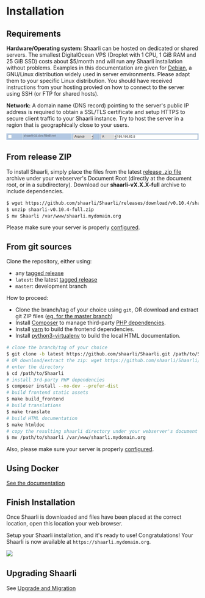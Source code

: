 # Installation

## Requirements

**Hardware/Operating system:** Shaarli can be hosted on dedicated or shared servers. The smallest DigitalOcean VPS (Droplet with 1 CPU, 1 GiB RAM and 25 GiB SSD) costs about $5/month and will run any Shaarli installation without problems. Examples in this documentation are given for [Debian](https://www.debian.org/), a GNU/Linux distribution widely used in server environments. Please adapt them to your specific Linux distribution. You should have received instructions from your hosting provied on how to connect to the server using SSH (or FTP for shared hosts).

**Network:** A domain name (DNS record) pointing to the server's public IP address is required to obtain a SSL/TLS certificate and setup HTTPS to secure client traffic to your Shaarli instance. Try to host the server in a region that is geographically close to your users.


![](images/06-domain.jpg)


## From release ZIP

To install Shaarli, simply place the files from the latest [release .zip file](https://github.com/shaarli/Shaarli/releases) archive under your webserver's Document Root (directly at the document root, or in a subdirectory). Download our **shaarli-vX.X.X-full** archive to include dependencies.

```bash
$ wget https://github.com/shaarli/Shaarli/releases/download/v0.10.4/shaarli-v0.10.4-full.zip
$ unzip shaarli-v0.10.4-full.zip
$ mv Shaarli /var/www/shaarli.mydomain.org
```

Please make sure your server is properly [configured](Server-configuration.md).


## From git sources

Clone the repository, either using:

- any [tagged release](https://github.com/shaarli/Shaarli/releases)
- `latest`: the latest [tagged release](https://github.com/shaarli/Shaarli/releases)
- `master`: development branch

How to proceed:

- Clone the branch/tag of your choice using `git`, OR download and extract git ZIP files ([eg. for the master branch](https://github.com/shaarli/Shaarli/archive/master.zip))
- Install [Composer](Unit-tests.md#install_composer) to manage third-party [PHP dependencies](3rd-party-libraries.md#composer).
- Install [yarn](https://yarnpkg.com/lang/en/docs/install/) to build the frontend dependencies.
- Install [python3-virtualenv](https://pypi.python.org/pypi/virtualenv) to build the local HTML documentation.

```bash
# clone the branch/tag of your choice
$ git clone -b latest https://github.com/shaarli/Shaarli.git /path/to/Shaarli
# OR download/extract the zip: wget https://github.com/shaarli/Shaarli/archive/latest.zip
# enter the directory
$ cd /path/to/Shaarli
# install 3rd-party PHP dependencies
$ composer install --no-dev --prefer-dist
# build frontend static assets
$ make build_frontend
# build translations
$ make translate
# build HTML documentation
$ make htmldoc
# copy the resulting shaarli directory under your webserver's document root
$ mv /path/to/shaarli /var/www/shaarli.mydomain.org
```

Also, please make sure your server is properly [configured](Server-configuration.md).

## Using Docker

[See the documentation](Docker.md)



## Finish Installation

Once Shaarli is downloaded and files have been placed at the correct location, open this location your web browser.

Setup your Shaarli installation, and it's ready to use! Congratulations! Your Shaarli is now available at `https://shaarli.mydomain.org`.

![](guides/images/07-installation.jpg)


## Upgrading Shaarli

See [Upgrade and Migration](Upgrade-and-migration)
